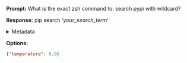 **Prompt:**
What is the exact zsh command to: search pypi with wildcard?


**Response:**
pip search '*your_search_term*'

<details><summary>Metadata</summary>

- Duration: 1331 ms
- Datetime: 2023-08-30T09:57:56.299447
- Model: gpt-4-0613

</details>

**Options:**
```json
{"temperature": 0.0}
```

